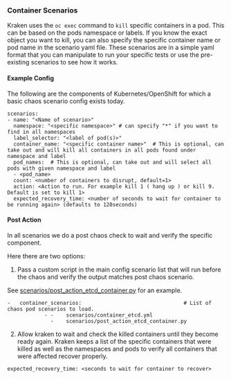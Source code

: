 ### Container Scenarios
Kraken uses the `oc exec` command to `kill` specific containers in a pod.
This can be based on the pods namespace or labels. If you know the exact object you want to kill, you can also specify the specific container name or pod name in the scenario yaml file.
These scenarios are in a simple yaml format that you can manipulate to run your specific tests or use the pre-existing scenarios to see how it works.

####  Example Config
The following are the components of Kubernetes/OpenShift for which a basic chaos scenario config exists today.

```
scenarios:
- name: "<Name of scenario>"
  namespace: "<specific namespace>" # can specify "*" if you want to find in all namespaces
  label_selector: "<label of pod(s)>"
  container_name: "<specific container name>"  # This is optional, can take out and will kill all containers in all pods found under namespace and label
  pod_names:  # This is optional, can take out and will select all pods with given namespace and label
  - <pod_name>
  count: <number of containers to disrupt, default=1>
  action: <Action to run. For example kill 1 ( hang up ) or kill 9. Default is set to kill 1>
  expected_recovery_time: <number of seconds to wait for container to be running again> (defaults to 120seconds)
```

#### Post Action
In all scenarios we do a post chaos check to wait and verify the specific component.

Here there are two options:
1. Pass a custom script in the main config scenario list that will run before the chaos and verify the output matches post chaos scenario.

See [scenarios/post_action_etcd_container.py](https://github.com/redhat-chaos/krkn/blob/main/scenarios/post_action_etcd_container.py) for an example.
```
-   container_scenarios:                                 # List of chaos pod scenarios to load.
            - -    scenarios/container_etcd.yml
              -    scenarios/post_action_etcd_container.py
```

2. Allow kraken to wait and check the killed containers until they become ready again. Kraken keeps a list of the specific
containers that were killed as well as the namespaces and pods to verify all containers that were affected recover properly.

```
expected_recovery_time: <seconds to wait for container to recover>
```
